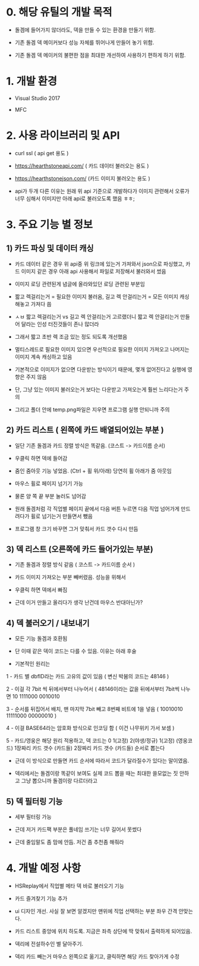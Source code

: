 # 0. 해당 유틸의 개발 목적

- 돌겜에 들어가지 않더라도, 덱을 만들 수 있는 환경을 만들기 위함.

- 기존 돌겜 덱 메이커보다 성능 자체를 뛰어나게 만들어 놓기 위함.

- 기존 돌겜 덱 메이커의 불편한 점을 최대한 개선하여 사용하기 편하게 하기 위함.



# 1. 개발 환경

- Visual Studio 2017

- MFC



# 2. 사용 라이브러리 및 API

- curl ssl ( api get 용도 )

- https://hearthstoneapi.com/ ( 카드 데이터 불러오는 용도 )

- https://hearthstonejson.com/ (카드 이미지 불러오는 용도 )

- api가 두개 다른 이유는 원래 위 api 기준으로 개발하다가 이미지 관련해서 오류가 너무 심해서 이미지만 아래 api로 불러오도록 했음 ㅎㅎ;



# 3. 주요 기능 별 정보

## 1) 카드 파싱 및 데이터 캐싱

- 카드 데이터 같은 경우 위 api중 위 링크에 있는거 가져와서 json으로 파싱했고, 카드 이미지 같은 경우 아래 api 사용해서 파일로 저장해서 불러와서 썼음

- 이미지 로딩 관련된게 념글에 올라와있던 로딩 관련된 부분임

- 짧고 렉걸리는거 = 필요한 이미지 불러옴, 길고 렉 안걸리는거 = 모든 이미지 캐싱해놓고 가져다 씀

- ㅅㅂ 짧고 렉걸리는거 vs 길고 렉 안걸리는거 고르랬더니 짧고 렉 안걸리는거 만들어 달라는 인성 터진것들이 존나 많더라

- 그래서 짧고 초반 렉 조금 있는 정도 되도록 개선했음

- 멀티스레드로 필요한 이미지 있으면 우선적으로 필요한 이미지 가져오고 나머지는 이미지 계속 캐싱하고 있음

- 기본적으로 이미지가 없으면 다운받는 방식이기 때문에, 몇개 없어진다고 실행에 영향은 주지 않음

- 단, 그냥 있는 이미지 불러오는거 보다는 다운받고 가져오는게 훨씬 느리다는거 주의

- 그리고 폴더 안에 temp.png파일은 지우면 프로그램 실행 안되니까 주의



## 2) 카드 리스트 ( 왼쪽에 카드 배열되어있는 부분 )

- 일단 기존 돌겜과 카드 정렬 방식은 똑같음. (코스트 -> 카드이름 순서)

- 우클릭 하면 덱에 들어감

- 줌인 줌아웃 기능 넣었음. (Ctrl + 휠 위/아래) 당연히 휠 아래가 줌 아웃임

- 마우스 휠로 페이지 넘기기 가능

- 물론 양 쪽 끝 부분 눌러도 넘어감

- 원래 돌겜처럼 각 직업별 페이지 끝에서 다음 버튼 누르면 다음 직업 넘어가게 만드려다가 휠로 넘기는거 만들면서 뺐음

- 프로그램 창 크기 바꾸면 그거 맞춰서 카드 갯수 다시 만듬



## 3) 덱 리스트 (오른쪽에 카드 들어가있는 부분)

- 기존 돌겜과 정렬 방식 같음 ( 코스트 -> 카드이름 순서 )

- 카드 이미지 가져오는 부분 빼버렸음. 성능을 위해서

- 우클릭 하면 덱에서 빠짐

- 근데 이거 만들고 올리다가 생각 난건데 마우스 반대아닌가?



## 4) 덱 불러오기 / 내보내기

- 모든 기능 돌겜과 호환됨

- 단 이때 같은 덱이 코드는 다를 수 있음. 이유는 아래 후술

- 기본적인 원리는

1 - 카드 별 dbfID라는 카드 고유의 값이 있음 ( 변신 박붐의 코드는 48146 )

2 - 이걸 각 7bit 씩 뒤에서부터 나누어서 ( 48146이라는 값을 뒤에서부터 7bit씩 나누면 10 1111000 0010010

3 - 순서를 뒤집어서 배치, 맨 마지막 7bit 빼고 8번째 비트에 1을 넣음 ( 10010010 11111000 00000010 )

4 - 이걸 BASE64라는 암호화 방식으로 인코딩 함 ( 이건 나무위키 가서 보셈 )

5 - 카드/영웅은 해당 원리 적용하고, 덱 코드는 0 1(고정) 2(야생/정규) 1(고정) (영웅코드) 1장짜리 카드 갯수 (카드들) 2장짜리 카드 갯수 (카드들) 순서로 뽑는다

- 근데 이 방식으로 만들면 카드 순서에 따라서 코드가 달라질수가 있다는 말이였음.

- 덱리에서는 돌겜이랑 똑같이 보여도 실제 코드 뽑을 때는 최대한 쓸모없는 짓 안하고 그냥 뽑으니까 돌겜이랑 다르더라고



## 5) 덱 필터링 기능



- 세부 필터링 가능

- 근데 저거 카드팩 부분은 풀네임 쓰기는 너무 길어서 못썼다

- 근데 줄임말도 좀 맘에 안듬. 저건 좀 추천좀 해줘라



# 4. 개발 예정 사항

- HSReplay에서 직업별 메타 덱 바로 불러오기 기능

- 카드 즐겨찾기 기능 추가

- ui 디자인 개선. 사실 잘 보면 알겠지만 맨위에 직업 선택하는 부분 좌우 간격 안맞는다.

- 카드 리스트 중앙에 위치 하도록. 지금은 좌측 상단에 딱 맞춰서 출력하게 되어있음.

- 덱리에 전설하수인 별 달아주기.

- 덱리 카드 빼는거 마우스 왼쪽으로 옮기고, 클릭하면 해당 카드 찾아가게 수정
